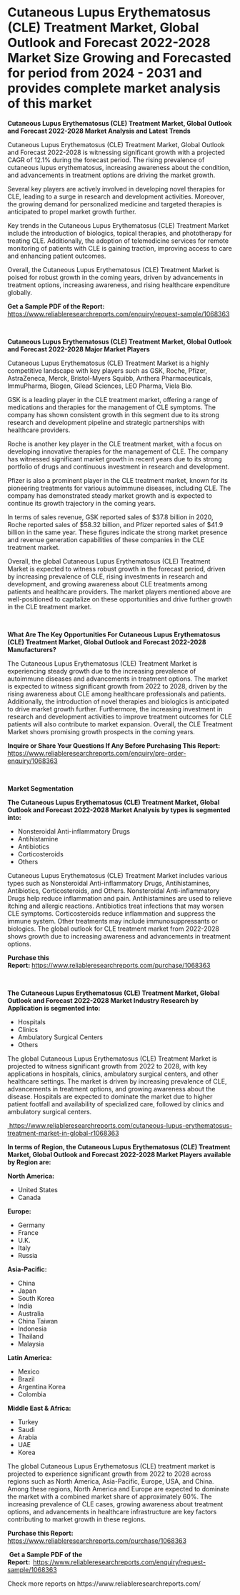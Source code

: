 <p><h1>Cutaneous Lupus Erythematosus (CLE) Treatment Market, Global Outlook and Forecast 2022-2028 Market Size Growing and Forecasted for period from 2024 - 2031 and provides complete market analysis of this market</h1></p><p><strong>Cutaneous Lupus Erythematosus (CLE) Treatment Market, Global Outlook and Forecast 2022-2028 Market Analysis and Latest Trends</strong></p>
<p><p>Cutaneous Lupus Erythematosus (CLE) Treatment Market, Global Outlook and Forecast 2022-2028 is witnessing significant growth with a projected CAGR of 12.1% during the forecast period. The rising prevalence of cutaneous lupus erythematosus, increasing awareness about the condition, and advancements in treatment options are driving the market growth.</p><p>Several key players are actively involved in developing novel therapies for CLE, leading to a surge in research and development activities. Moreover, the growing demand for personalized medicine and targeted therapies is anticipated to propel market growth further.</p><p>Key trends in the Cutaneous Lupus Erythematosus (CLE) Treatment Market include the introduction of biologics, topical therapies, and phototherapy for treating CLE. Additionally, the adoption of telemedicine services for remote monitoring of patients with CLE is gaining traction, improving access to care and enhancing patient outcomes.</p><p>Overall, the Cutaneous Lupus Erythematosus (CLE) Treatment Market is poised for robust growth in the coming years, driven by advancements in treatment options, increasing awareness, and rising healthcare expenditure globally.</p></p>
<p><strong>Get a Sample PDF of the Report:&nbsp;</strong> <a href="https://www.reliableresearchreports.com/enquiry/request-sample/1068363">https://www.reliableresearchreports.com/enquiry/request-sample/1068363</a></p>
<p>&nbsp;</p>
<p><strong>Cutaneous Lupus Erythematosus (CLE) Treatment Market, Global Outlook and Forecast 2022-2028 Major Market Players</strong></p>
<p><p>Cutaneous Lupus Erythematosus (CLE) Treatment Market is a highly competitive landscape with key players such as GSK, Roche, Pfizer, AstraZeneca, Merck, Bristol-Myers Squibb, Anthera Pharmaceuticals, ImmuPharma, Biogen, Gilead Sciences, LEO Pharma, Viela Bio. </p><p>GSK is a leading player in the CLE treatment market, offering a range of medications and therapies for the management of CLE symptoms. The company has shown consistent growth in this segment due to its strong research and development pipeline and strategic partnerships with healthcare providers.</p><p>Roche is another key player in the CLE treatment market, with a focus on developing innovative therapies for the management of CLE. The company has witnessed significant market growth in recent years due to its strong portfolio of drugs and continuous investment in research and development.</p><p>Pfizer is also a prominent player in the CLE treatment market, known for its pioneering treatments for various autoimmune diseases, including CLE. The company has demonstrated steady market growth and is expected to continue its growth trajectory in the coming years.</p><p>In terms of sales revenue, GSK reported sales of $37.8 billion in 2020, Roche reported sales of $58.32 billion, and Pfizer reported sales of $41.9 billion in the same year. These figures indicate the strong market presence and revenue generation capabilities of these companies in the CLE treatment market.</p><p>Overall, the global Cutaneous Lupus Erythematosus (CLE) Treatment Market is expected to witness robust growth in the forecast period, driven by increasing prevalence of CLE, rising investments in research and development, and growing awareness about CLE treatments among patients and healthcare providers. The market players mentioned above are well-positioned to capitalize on these opportunities and drive further growth in the CLE treatment market.</p></p>
<p>&nbsp;</p>
<p><strong>What Are The Key Opportunities For Cutaneous Lupus Erythematosus (CLE) Treatment Market, Global Outlook and Forecast 2022-2028 Manufacturers?</strong></p>
<p><p>The Cutaneous Lupus Erythematosus (CLE) Treatment Market is experiencing steady growth due to the increasing prevalence of autoimmune diseases and advancements in treatment options. The market is expected to witness significant growth from 2022 to 2028, driven by the rising awareness about CLE among healthcare professionals and patients. Additionally, the introduction of novel therapies and biologics is anticipated to drive market growth further. Furthermore, the increasing investment in research and development activities to improve treatment outcomes for CLE patients will also contribute to market expansion. Overall, the CLE Treatment Market shows promising growth prospects in the coming years.</p></p>
<p><strong>Inquire or Share Your Questions If Any Before Purchasing This Report:</strong> <a href="https://www.reliableresearchreports.com/enquiry/pre-order-enquiry/1068363">https://www.reliableresearchreports.com/enquiry/pre-order-enquiry/1068363</a></p>
<p>&nbsp;</p>
<p><strong>Market Segmentation</strong></p>
<p><strong>The Cutaneous Lupus Erythematosus (CLE) Treatment Market, Global Outlook and Forecast 2022-2028 Market Analysis by types is segmented into:</strong></p>
<p><ul><li>Nonsteroidal Anti-inflammatory Drugs</li><li>Antihistamine</li><li>Antibiotics</li><li>Corticosteroids</li><li>Others</li></ul></p>
<p><p>Cutaneous Lupus Erythematosus (CLE) Treatment Market includes various types such as Nonsteroidal Anti-inflammatory Drugs, Antihistamines, Antibiotics, Corticosteroids, and Others. Nonsteroidal Anti-inflammatory Drugs help reduce inflammation and pain. Antihistamines are used to relieve itching and allergic reactions. Antibiotics treat infections that may worsen CLE symptoms. Corticosteroids reduce inflammation and suppress the immune system. Other treatments may include immunosuppressants or biologics. The global outlook for CLE treatment market from 2022-2028 shows growth due to increasing awareness and advancements in treatment options.</p></p>
<p><strong>Purchase this Report:&nbsp;</strong><a href="https://www.reliableresearchreports.com/purchase/1068363">https://www.reliableresearchreports.com/purchase/1068363</a></p>
<p>&nbsp;</p>
<p><strong>The Cutaneous Lupus Erythematosus (CLE) Treatment Market, Global Outlook and Forecast 2022-2028 Market Industry Research by Application is segmented into:</strong></p>
<p><ul><li>Hospitals</li><li>Clinics</li><li>Ambulatory Surgical Centers</li><li>Others</li></ul></p>
<p><p>The global Cutaneous Lupus Erythematosus (CLE) Treatment Market is projected to witness significant growth from 2022 to 2028, with key applications in hospitals, clinics, ambulatory surgical centers, and other healthcare settings. The market is driven by increasing prevalence of CLE, advancements in treatment options, and growing awareness about the disease. Hospitals are expected to dominate the market due to higher patient footfall and availability of specialized care, followed by clinics and ambulatory surgical centers.</p></p>
<p><a href="https://www.reliableresearchreports.com/cutaneous-lupus-erythematosus-treatment-market-in-global-r1068363">&nbsp;https://www.reliableresearchreports.com/cutaneous-lupus-erythematosus-treatment-market-in-global-r1068363</a></p>
<p><strong>In terms of Region, the Cutaneous Lupus Erythematosus (CLE) Treatment Market, Global Outlook and Forecast 2022-2028 Market Players available by Region are:</strong></p>
<p>
    <p> <strong> North America: </strong>
        <ul>
            <li>United States</li>
            <li>Canada</li>
        </ul>
        </p> 
    <p> <strong> Europe: </strong>
        <ul>
            <li>Germany</li>
            <li>France</li>
            <li>U.K.</li>
            <li>Italy</li>
            <li>Russia</li>
        </ul>
        </p> 
    <p> <strong> Asia-Pacific: </strong>
        <ul>
            <li>China</li>
            <li>Japan</li>
            <li>South Korea</li>
            <li>India</li>
            <li>Australia</li>
            <li>China Taiwan</li>
            <li>Indonesia</li>
            <li>Thailand</li>
            <li>Malaysia</li>
        </ul>
        </p> 
    <p> <strong> Latin America: </strong>
        <ul>
            <li>Mexico</li>
            <li>Brazil</li>
            <li>Argentina Korea</li>
            <li>Colombia</li>
        </ul>
        </p> 
    <p> <strong> Middle East & Africa: </strong>
        <ul>
            <li>Turkey</li>
            <li>Saudi</li>
            <li>Arabia</li>
            <li>UAE</li>
            <li>Korea</li>
        </ul>
    </p>
    </p>
<p><p>The global Cutaneous Lupus Erythematosus (CLE) treatment market is projected to experience significant growth from 2022 to 2028 across regions such as North America, Asia-Pacific, Europe, USA, and China. Among these regions, North America and Europe are expected to dominate the market with a combined market share of approximately 60%. The increasing prevalence of CLE cases, growing awareness about treatment options, and advancements in healthcare infrastructure are key factors contributing to market growth in these regions.</p></p>
<p><strong>Purchase this Report: </strong><a href="https://www.reliableresearchreports.com/purchase/1068363">https://www.reliableresearchreports.com/purchase/1068363</a></p>
<p>&nbsp;<strong>Get a Sample PDF of the Report:&nbsp;&nbsp;</strong><a href="https://www.reliableresearchreports.com/enquiry/request-sample/1068363">https://www.reliableresearchreports.com/enquiry/request-sample/1068363</a></p>
<p><strong></strong></p>
<p>Check more reports on https://www.reliableresearchreports.com/</p>